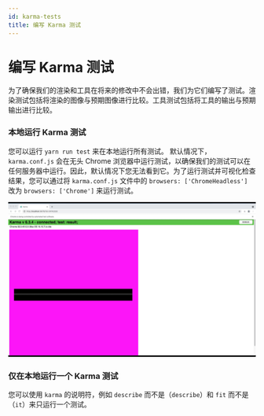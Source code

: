 ```yaml
---
id: karma-tests
title: 编写 Karma 测试
---
```


# 编写 Karma 测试

为了确保我们的渲染和工具在将来的修改中不会出错，我们为它们编写了测试。渲染测试包括将渲染的图像与预期图像进行比较。工具测试包括将工具的输出与预期输出进行比较。

### 本地运行 Karma 测试

您可以运行 `yarn run test` 来在本地运行所有测试。
默认情况下，`karma.conf.js` 会在无头 Chrome 浏览器中运行测试，以确保我们的测试可以在任何服务器中运行。因此，默认情况下您无法看到它。为了运行测试并可视化检查结果，您可以通过将 `karma.conf.js` 文件中的 `browsers: ['ChromeHeadless']` 改为 `browsers: ['Chrome']` 来运行测试。

![renderingTests](../assets/tests.gif)

### 仅在本地运行一个 Karma 测试

您可以使用 `karma` 的说明符，例如 `describe` 而不是（`describe`）和 `fit` 而不是（`it`）来只运行一个测试。